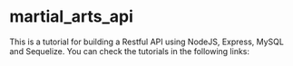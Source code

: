 # martial_arts_api
This is a tutorial for building a Restful API using NodeJS, Express, MySQL and Sequelize. You can check the tutorials in the following links: 

